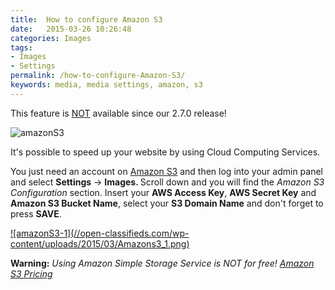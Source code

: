 ```yaml
---
title:  How to configure Amazon S3
date:   2015-03-26 10:26:48
categories: Images
tags: 
- Images
- Settings
permalink: /how-to-configure-Amazon-S3/
keywords: media, media settings, amazon, s3
---
```

<div class="alert alert-warning">
<strong><i class="glyphicon glyphicon-warning-sign"></i> </strong> This feature is <u>NOT</u> available since our 2.7.0 release!
</div>

![amazonS3](//open-classifieds.com/wp-content/uploads/2015/03/amazons3.jpg)

It's possible to speed up your website by using Cloud Computing Services.

You just need an account on <a href="http://aws.amazon.com/s3/">Amazon S3</a> and then log into your admin panel and select <strong>Settings</strong> -&gt; <strong>Images. </strong>Scroll down and you will find the <em>Amazon S3 Configuration</em> section. Insert your <strong>AWS Access Key</strong>, <strong>AWS Secret Key</strong> and <strong>Amazon S3 Bucket Name</strong>, select your <strong>S3 Domain Name</strong> and don't forget to press <strong>SAVE</strong>.

<a href="//open-classifieds.com/wp-content/uploads/2015/03/Amazons3_1.png" class="thumbnail gallery-item" data-gallery>
![amazonS3-1](//open-classifieds.com/wp-content/uploads/2015/03/Amazons3_1.png)
</a>

<strong>Warning:</strong> <em>Using Amazon Simple Storage Service is NOT for free! <a href="http://aws.amazon.com/s3/pricing/">Amazon S3 Pricing</a></em>

